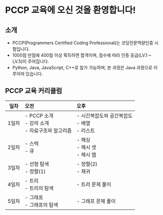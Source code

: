 # PCCP 교육에 오신 것을 환영합니다!

## 소개

- PCCP(Programmers Certified Coding Professional)는 코딩전문역량인증 시험입니다.
- 1000점 만점에 400점 이상 획득하면 합격이며, 점수에 따라 인증 등급(LV.1 ~ LV.5)이 주어집니다.
- Python, Java, JavaScript, C++로 참가 가능하며, 본 과정은 Java 과정으로 이루어져 있습니다.

## PCCP 교육 커리큘럼

| 일차 | 오전 | 오후|
|:---:|:-----|:----|
| 1일차 | - PCCP 소개<br>- 강의 소개<br>- 자료구조와 알고리즘 | - 시간복잡도와 공간복잡도<br>- 배열<br>- 리스트 |
| 2일차 | - 스택<br>- 큐 | - 해싱<br>- 해시 셋<br>- 해시 맵 |
| 3일차 | - 선형 탐색<br>- 정렬(1) | - 정렬(2)<br>- 재귀 |
| 4일차 | - 트리<br>- 트리의 탐색 | - 트리 문제 풀이 |
| 5일차 | - 그래프<br>- 그래프의 탐색 | - 그래프 문제 풀이 |
